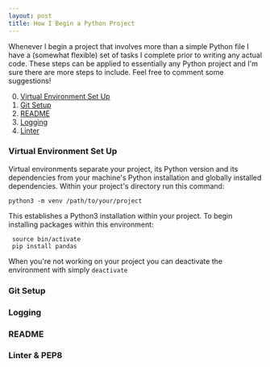 ```yaml
---
layout: post
title: How I Begin a Python Project
---
```


Whenever I begin a project that involves more than a simple Python file I have a (somewhat flexible) set of tasks I complete prior to writing any actual code. These steps can be applied to essentially any Python project and I'm sure there are more steps to include. Feel free to comment some suggestions!

0. [Virtual Environment Set Up](#venv)
1. [Git Setup](#git)
2. [README](#readme)
3. [Logging](#logging)
4. [Linter](#linter)

### <a name="venv"></a> Virtual Environment Set Up

Virtual environments separate your project, its Python version and its dependencies from your machine's Python installation and globally installed dependencies. Within your project's directory run this command:

    python3 -m venv /path/to/your/project

This establishes a Python3 installation within your project. To begin installing packages within this environment:

     source bin/activate
     pip install pandas

When you're not working on your project you can deactivate the environment with simply `deactivate`

### <a name="git"></a> Git Setup

### <a name="logging"></a> Logging

### <a name="readme"></a> README

### <a name="linter"></a> Linter & PEP8





